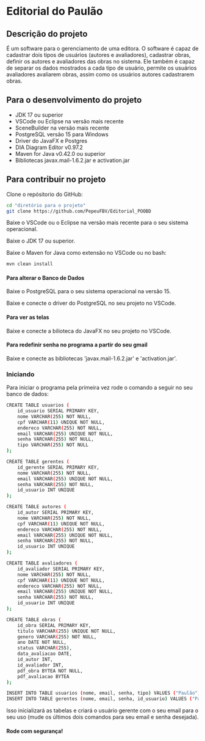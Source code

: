 # Editorial do Paulão

## Descrição do projeto
É um software para o gerenciamento de uma editora. O software é capaz de cadastrar dois tipos de usuários (autores e avaliadores), cadastrar obras, definir os autores e avaliadores das obras no sistema. Ele também é capaz de separar os dados mostrados a cada tipo de usuário, permite os usuários avaliadores avaliarem obras, assim como os usuários autores cadastrarem obras.

## Para o desenvolvimento do projeto
- JDK 17 ou superior
- VSCode ou Eclipse na versão mais recente
- SceneBuilder na versão mais recente
- PostgreSQL versão 15 para Windows
- Driver do JavaFX e Postgres
- DIA Diagram Editor v0.97.2
- Maven for Java v0.42.0 ou superior
- Bibliotecas javax.mail-1.6.2.jar e activation.jar

## Para contribuir no projeto
Clone o repósitorio do GitHub:
```bash
cd "diretório para o projeto"
git clone https://github.com/PepeuFBV/Editorial_POOBD
```

Baixe o <a src="https://code.visualstudio.com/download"> VSCode </a> ou o <a src="https://www.eclipse.org/downloads/packages/installer"> Eclipse </a> na versão mais recente para o seu sistema operacional.

Baixe o <a src="https://www.devmedia.com.br/instalacao-e-configuracao-do-pacote-java-jdk/23749"> JDK </a> 17 ou superior.

Baixe o Maven for Java como extensão no VSCode ou no bash:

````bash
mvn clean install
````

#### Para alterar o Banco de Dados
Baixe o <a src="https://www.postgresql.org/download/"> PostgreSQL </a> para o seu sistema operacional na versão 15.

Baixe e conecte o <a src="https://jdbc.postgresql.org/"> driver </a> do PostgreSQL no seu projeto no VSCode.

#### Para ver as telas
Baixe e conecte a <a src="https://gluonhq.com/products/javafx/"> bilioteca </a> do JavaFX no seu projeto no VSCode.

#### Para redefinir senha no programa a partir do seu gmail
Baixe e conecte as bibliotecas 'javax.mail-1.6.2.jar' e 'activation.jar'.

### Iniciando
Para iniciar o programa pela primeira vez rode o comando a seguir no seu banco de dados: 
`````bash
CREATE TABLE usuarios (
    id_usuario SERIAL PRIMARY KEY,
    nome VARCHAR(255) NOT NULL,
    cpf VARCHAR(11) UNIQUE NOT NULL,
    endereco VARCHAR(255) NOT NULL,
    email VARCHAR(255) UNIQUE NOT NULL,
    senha VARCHAR(255) NOT NULL,
    tipo VARCHAR(255) NOT NULL
);

CREATE TABLE gerentes (
    id_gerente SERIAL PRIMARY KEY,
	nome VARCHAR(255) NOT NULL,
    email VARCHAR(255) UNIQUE NOT NULL,
    senha VARCHAR(255) NOT NULL,
    id_usuario INT UNIQUE 
);

CREATE TABLE autores (
    id_autor SERIAL PRIMARY KEY,
	nome VARCHAR(255) NOT NULL,
    cpf VARCHAR(11) UNIQUE NOT NULL,
    endereco VARCHAR(255) NOT NULL,
    email VARCHAR(255) UNIQUE NOT NULL,
    senha VARCHAR(255) NOT NULL,
    id_usuario INT UNIQUE 
);

CREATE TABLE avaliadores (
    id_avaliador SERIAL PRIMARY KEY,
	nome VARCHAR(255) NOT NULL,
    cpf VARCHAR(11) UNIQUE NOT NULL,
    endereco VARCHAR(255) NOT NULL,
    email VARCHAR(255) UNIQUE NOT NULL,
    senha VARCHAR(255) NOT NULL,
    id_usuario INT UNIQUE
);

CREATE TABLE obras (
    id_obra SERIAL PRIMARY KEY,
    titulo VARCHAR(255) UNIQUE NOT NULL,
    genero VARCHAR(255) NOT NULL,
    ano DATE NOT NULL,
    status VARCHAR(255),
    data_avaliacao DATE,
    id_autor INT,
    id_avaliador INT,
    pdf_obra BYTEA NOT NULL,
    pdf_avaliacao BYTEA
);

INSERT INTO TABLE usuarios (nome, email, senha, tipo) VALUES ("Paulão", "seuemail@gmail.com", "Suasenha&123", Gerente);
INSERT INTO TABLE gerentes (nome, email, senha, id_usuario) VALUES ("Paulão", "seuemail@gmail.com", "Suasenha&123", 1);
`````

Isso inicializará as tabelas e criará o usuário gerente com o seu email para o seu uso (mude os últimos dois comandos para seu email e senha desejada).


#### Rode com segurança!
